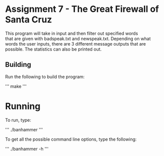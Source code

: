 # Assignment 7 - The Great Firewall of Santa Cruz

This program will take in input and then filter out specified words\
that are given with badspeak.txt and newspeak.txt. Depending on what\
words the user inputs, there are 3 different message outputs that are\
possible. The statistics can also be printed out.


## Building

Run the following to build the program:

'''
make
'''


# Running

To run, type:

'''
./banhammer
'''

To get all the possible command line options, type the following:

'''
./banhammer -h
'''

